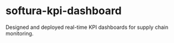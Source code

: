 # softura-kpi-dashboard
Designed and deployed real-time KPI dashboards for supply chain monitoring.
